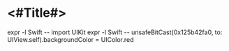 #  <#Title#>

expr -l Swift -- import UIKit
expr -l Swift -- unsafeBitCast(0x125b42fa0, to: UIView.self).backgroundColor = UIColor.red

